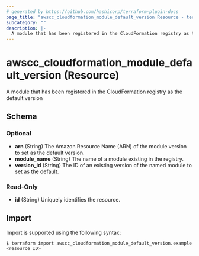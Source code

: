 ```yaml
---
# generated by https://github.com/hashicorp/terraform-plugin-docs
page_title: "awscc_cloudformation_module_default_version Resource - terraform-provider-awscc"
subcategory: ""
description: |-
  A module that has been registered in the CloudFormation registry as the default version
---
```


# awscc_cloudformation_module_default_version (Resource)

A module that has been registered in the CloudFormation registry as the default version



<!-- schema generated by tfplugindocs -->
## Schema

### Optional

- **arn** (String) The Amazon Resource Name (ARN) of the module version to set as the default version.
- **module_name** (String) The name of a module existing in the registry.
- **version_id** (String) The ID of an existing version of the named module to set as the default.

### Read-Only

- **id** (String) Uniquely identifies the resource.

## Import

Import is supported using the following syntax:

```shell
$ terraform import awscc_cloudformation_module_default_version.example <resource ID>
```
